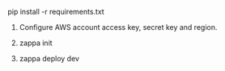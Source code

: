 pip install -r requirements.txt


1.  Configure AWS account
access key, secret key and region.

2.  zappa init 

3.  zappa deploy dev


